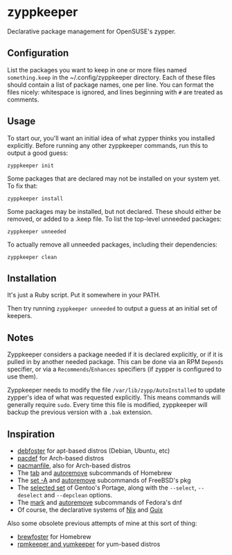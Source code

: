 # zyppkeeper

Declarative package management for OpenSUSE's zypper.

## Configuration

List the packages you want to keep in one or more files named `something.keep` in the ~/.config/zyppkeeper directory. Each of these files should contain a list of package names, one per line. You can format the files nicely: whitespace is ignored, and lines beginning with `#` are treated as comments.

## Usage

To start our, you'll want an initial idea of what zypper thinks you installed explicitly. Before running any other zyppkeeper commands, run this to output a good guess:

```
zyppkeeper init
```

Some packages that are declared may not be installed on your system yet. To fix that:

```
zyppkeeper install
```

Some packages may be installed, but not declared. These should either be removed, or added to a .keep file. To list the top-level unneeded packages:

```
zyppkeeper unneeded
```

To actually remove all unneeded packages, including their dependencies:

```
zyppkeeper clean
```

## Installation

It's just a Ruby script. Put it somewhere in your PATH.

Then try running `zyppkeeper unneeded` to output a guess at an initial set of keepers.

## Notes

Zyppkeeper considers a package needed if it is declared explicitly, or if it is pulled in by another needed package. This can be done via an RPM `Depends` specifier, or via a `Recommends`/`Enhances` specifiers (if zypper is configured to use them).

Zyppkeeper needs to modify the file `/var/lib/zypp/AutoInstalled` to update zypper's idea of what was requested explicitly. This means commands will generally require `sudo`. Every time this file is modified, zyppkeeper will backup the previous version with a `.bak` extension.

## Inspiration

* [debfoster](https://packages.debian.org/sid/debfoster) for apt-based distros (Debian, Ubuntu, etc)
* [pacdef](https://github.com/steven-omaha/pacdef) for Arch-based distros
* [pacmanfile](https://github.com/cloudlena/pacmanfile), also for Arch-based distros
* The [tab](https://docs.brew.sh/Manpage#tab-options-installed_formulainstalled_cask-) and [autoremove](https://docs.brew.sh/Manpage#autoremove---dry-run) subcommands of Homebrew
* The [set -A](https://man.freebsd.org/cgi/man.cgi?query=pkg-set&sektion=8&apropos=0&manpath=FreeBSD+14.2-RELEASE+and+Ports) and [autoremove](https://man.freebsd.org/cgi/man.cgi?query=pkg-autoremove&sektion=8&apropos=0&manpath=FreeBSD+14.2-RELEASE+and+Ports) subcommands of FreeBSD's pkg
* The [selected set](https://wiki.gentoo.org/wiki/Selected_set_(Portage)) of Gentoo's Portage, along with the `--select`, `--deselect` and `--depclean` options.
* The [mark](https://dnf.readthedocs.io/en/latest/command_ref.html#mark-command-label) and [autoremove](https://dnf.readthedocs.io/en/latest/command_ref.html#autoremove-command-label) subcommands of Fedora's dnf
* Of course, the declarative systems of [Nix](https://nixos.org/) and [Guix](https://guix.gnu.org/)

Also some obsolete previous attempts of mine at this sort of thing:
* [brewfoster](https://github.com/vasi/brewfoster) for Homebrew
* [rpmkeeper and yumkeeper](https://github.com/vasi/rpmkeeper) for yum-based distros
